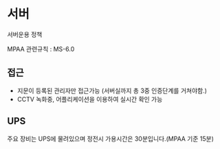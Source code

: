 # 서버
서버운용 정책

MPAA 관련규칙 : MS-6.0

## 접근
- 지문이 등록된 관리자만 접근가능 (서버실까지 총 3중 인증단계를 거쳐야함.)
- CCTV 녹화중, 어플리케이션을 이용하여 실시간 확인 가능

## UPS
주요 장비는 UPS에 물려있으며 정전시 가용시간은 30분입니다.(MPAA 기준 15분)

